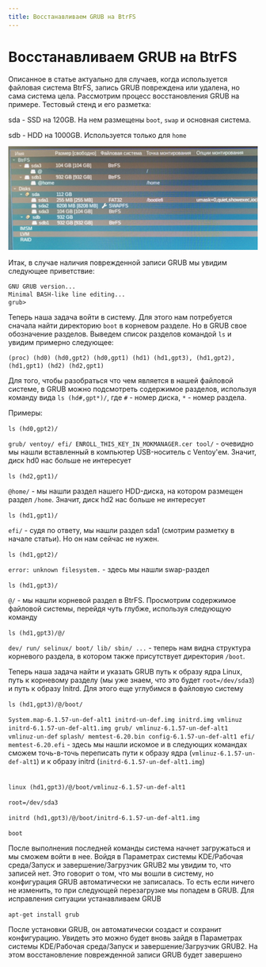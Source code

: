 ```yaml
---
title: Восстанавливаем GRUB на BtrFS
---
```


# Восстанавливаем GRUB на BtrFS

Описанное в статье актуально для случаев, когда используется файловая система BtrFS, запись GRUB повреждена или удалена, но сама система цела. Рассмотрим процесс восстановления GRUB на примере. Тестовый стенд и его разметка:

sda - SSD на 120GB. На нем размещены `boot`, `swap` и основная система.

sdb - HDD на 1000GB. Используется только для `home`

![](img/IMG_20240426_113454_533_1.jpg)

Итак, в случае наличия поврежденной записи GRUB мы увидим следующее приветствие:
```shell
GNU GRUB version...
Minimal BASH-like line editing...
grub>
```

Теперь наша задача войти в систему. Для этого нам потребуется сначала найти директорию `boot` в корневом разделе. Но в GRUB свое обозначение разделов. Выведем список разделов командой `ls` и увидим примерно следующее:
```
(proc) (hd0) (hd0,gpt2) (hd0,gpt1) (hd1) (hd1,gpt3), (hd1,gpt2), (hd1,gpt1) (hd2) (hd2,gpt1)
```

Для того, чтобы разобраться что чем является в нашей файловой системе, в GRUB можно подсмотреть содержимое разделов, используя команду вида `ls (hd#,gpt*)/`, где `#` - номер диска, `*` - номер раздела.

Примеры:

`ls (hd0,gpt2)/`

`grub/ ventoy/ efi/ ENROLL_THIS_KEY_IN_MOKMANAGER.cer tool/` - очевидно мы нашли вставленный в компьютер USB-носитель с Ventoy'ем. Значит, диск hd0 нас больше не интересует

`ls (hd2,gpt1)/`

`@home/` - мы нашли раздел нашего HDD-диска, на котором размещен раздел `/home`. Значит, диск hd2 нас больше не интересует

`ls (hd1,gpt1)/`

`efi/` - судя по ответу, мы нашли раздел sda1 (смотрим разметку в начале статьи). Но он нам сейчас не нужен.

`ls (hd1,gpt2)/`

`error: unknown filesystem.` - здесь мы нашли swap-раздел

`ls (hd1,gpt3)/`

`@/` - мы нашли корневой раздел в BtrFS. Просмотрим содержимое файловой системы, перейдя чуть глубже, используя следующую команду

`ls (hd1,gpt3)/@/`

`dev/ run/ selinux/ boot/ lib/ sbin/ ...` - теперь нам видна структура корневого раздела, в котором также присутствует директория `/boot`.

Теперь наша задача найти и указать GRUB путь к образу ядра Linux, путь к корневому разделу (мы уже знаем, что это будет `root=/dev/sda3`) и путь к образу Initrd. Для этого еще углубимся в файловую систему

`ls (hd1,gpt3)/@/boot/`

`System.map-6.1.57-un-def-alt1 initrd-un-def.img initrd.img vmlinuz`
`initrd-6.1.57-un-def-alt1.img grub/ vmlinuz-6.1.57-un-def-alt1 vmlinuz-un-def`
`splash/ memtest-6.20.bin config-6.1.57-un-def-alt1 efi/ memtest-6.20.efi` - здесь мы нашли искомое и в следующих командах сможем точь-в-точь переписать пути к образу ядра (`vmlinuz-6.1.57-un-def-alt1`) и к образу initrd (`initrd-6.1.57-un-def-alt1.img`)
<br><br><br>
`linux (hd1,gpt3)/@/boot/vmlinuz-6.1.57-un-def-alt1`

`root=/dev/sda3`

`initrd (hd1,gpt3)/@/boot/initrd-6.1.57-un-def-alt1.img`

`boot`

После выполнения последней команды система начнет загружаться и мы сможем войти в нее. Войдя в Параметрах системы KDE/Рабочая среда/Запуск и завершение/Загрузчик GRUB2 мы увидим то, что записей нет. Это говорит о том, что мы вошли в систему, но конфигурация GRUB автоматически не записалась. То есть если ничего не изменить, то при следующей перезагрузке мы попадем в GRUB. Для исправления ситуации устанавливаем GRUB

`apt-get install grub`

После установки GRUB, он автоматически создаст и сохранит конфигурацию. Увидеть это можно будет вновь зайдя в Параметрах системы KDE/Рабочая среда/Запуск и завершение/Загрузчик GRUB2. На этом восстановление поврежденной записи GRUB будет завершено
